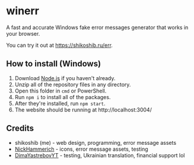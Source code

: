 # winerr
A fast and accurate Windows fake error messages generator that works in your browser.

You can try it out at https://shikoshib.ru/err.

## How to install (Windows)
1. Download [Node.js](https://nodejs.org/en/download) if you haven't already.
2. Unzip all of the repository files in any directory.
3. Open this folder in `cmd` or PowerShell.
4. Run `npm i` to install all of the packages.
5. After they're installed, run `npm start`.
6. The website should be running at http://localhost:3004/


## Credits

* shikoshib (me) - web design, programming, error message assets
* [NickHammerich](https://github.com/nickhammerich) - icons, error message assets, testing
* [DimaYastrebovYT](https://github.com/dimayastrebovyt) - testing, Ukrainian translation, financial support lol
